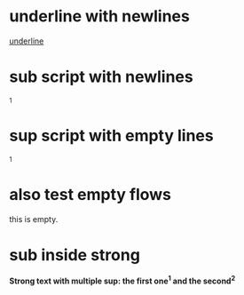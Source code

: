 # underline with newlines

<u>
underline
</u>


# sub script with newlines

<sup>
1
</sup>

# sup script with empty lines

<sup>

1

</sup>

# also test empty flows

this is <sup></sup> empty.

# sub inside strong

**Strong text with multiple sup: the first one<sup>1</sup> and the second<sup>2</sup>**
